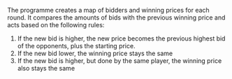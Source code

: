  The programme creates a map of bidders and winning prices for each round.
 It compares the amounts of bids with the previous winning price and acts based on the following rules:
 1. If the new bid is higher, the new price becomes the previous highest bid of the opponents, plus the starting price.
 2. If the new bid lower, the winning price stays the same
 3. If the new bid is higher, but done by the same player, the winning price also stays the same
